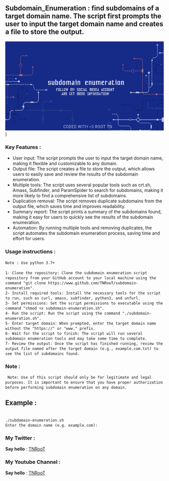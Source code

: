 ## Subdomain_Enumeration : find subdomains of a target domain name. The script first prompts the user to input the target domain name and creates a file to store the output.

![/Banner.png](https://github.com/TNRooT/subdomain-enumerationpassiv/blob/master/Banner.png))

### Key Features :

   - User input: The script prompts the user to input the target domain name, making it flexible and customizable to any domain.
   - Output file: The script creates a file to store the output, which allows users to easily save and review the results of the subdomain enumeration.
   - Multiple tools: The script uses several popular tools such as crt.sh, Amass, Subfinder, and ParamSpider to search for subdomains, making it more likely to find a comprehensive list of subdomains.
   - Duplication removal: The script removes duplicate subdomains from the output file, which saves time and improves readability.
   - Summary report: The script prints a summary of the subdomains found, making it easy for users to quickly see the results of the subdomain enumeration.
   - Automation: By running multiple tools and removing duplicates, the script automates the subdomain enumeration process, saving time and effort for users.

  

### Usage instructions :

```
Note : Use python 3.7+

1- Clone the repository: Clone the subdomain enumeration script repository from your GitHub account to your local machine using the command "git clone https://www.github.com/TNRooT/subdomain-enumeration".
2- Install required tools: Install the necessary tools for the script to run, such as curl, amass, subfinder, python3, and unfurl.
3- Set permissions: Set the script permissions to executable using the command "chmod +x subdomain-enumeration.sh".
4- Run the script: Run the script using the command "./subdomain-enumeration.sh".
5- Enter target domain: When prompted, enter the target domain name without the "https://" or "www." prefix.
6- Wait for the script to finish: The script will run several subdomain enumeration tools and may take some time to complete.
7- Review the output: Once the script has finished running, review the output file named after the target domain (e.g., example.com.txt) to see the list of subdomains found.

```
### Note :
```
 Note: Use of this script should only be for legitimate and legal purposes. It is important to ensure that you have proper authorization before performing subdomain enumeration on any domain.

```
  


## Example :

```

./subdomain-enumeration.sh 
Enter the domain name (e.g. example.com): 

```
### My Twitter :


**Say hello** : [TNRooT](https://github.com/TNRooT)
                
            
### My Youtube Channel :


**Say hello** : [TNRooT](https://youtube.com/@The_Ethical_TN)


